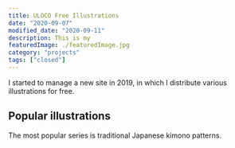 ```yaml
---
title: ULOCO Free Illustrations
date: "2020-09-07"
modified_date: "2020-09-11"
description: This is my
featuredImage: ./featuredImage.jpg
category: "projects"
tags: ["closed"]
---
```


I started to manage a new site in 2019, in which I distribute various illustrations for free.

## Popular illustrations

The most popular series is traditional Japanese kimono patterns.
